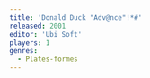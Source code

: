 ```yaml
---
title: 'Donald Duck "Adv@nce"!*#'
released: 2001
editor: 'Ubi Soft'
players: 1
genres:
  - Plates-formes
---
```

